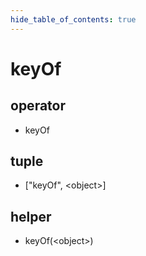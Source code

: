 ```yaml
---
hide_table_of_contents: true
---
```


# keyOf

## operator

-   keyOf

## tuple

-   ["keyOf", &lt;object&gt;]

## helper

-   keyOf(&lt;object&gt;)
